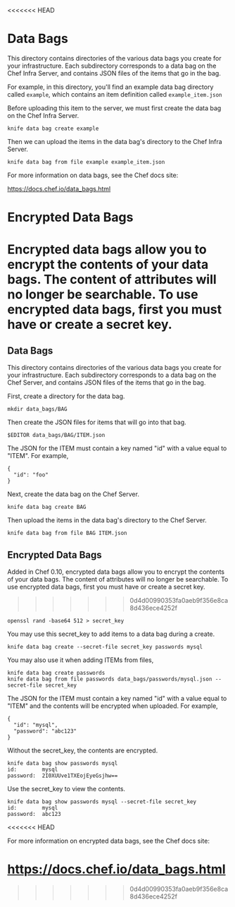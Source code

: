 <<<<<<< HEAD
# Data Bags

This directory contains directories of the various data bags you create for your infrastructure. Each subdirectory corresponds to a data bag on the Chef Infra Server, and contains JSON files of the items that go in the bag.

For example, in this directory, you'll find an example data bag directory called `example`, which contains an item definition called `example_item.json`

Before uploading this item to the server, we must first create the data bag on the Chef Infra Server.

    knife data bag create example

Then we can upload the items in the data bag's directory to the Chef Infra Server.

    knife data bag from file example example_item.json

For more information on data bags, see the Chef docs site:

https://docs.chef.io/data_bags.html

# Encrypted Data Bags

Encrypted data bags allow you to encrypt the contents of your data bags. The content of attributes will no longer be searchable. To use encrypted data bags, first you must have or create a secret key.
=======
Data Bags
---------

This directory contains directories of the various data bags you create for your infrastructure. Each subdirectory corresponds to a data bag on the Chef Server, and contains JSON files of the items that go in the bag.

First, create a directory for the data bag.

    mkdir data_bags/BAG

Then create the JSON files for items that will go into that bag.

    $EDITOR data_bags/BAG/ITEM.json

The JSON for the ITEM must contain a key named "id" with a value equal to "ITEM". For example,

    {
      "id": "foo"
    }

Next, create the data bag on the Chef Server.

    knife data bag create BAG

Then upload the items in the data bag's directory to the Chef Server.

    knife data bag from file BAG ITEM.json


Encrypted Data Bags
-------------------

Added in Chef 0.10, encrypted data bags allow you to encrypt the contents of your data bags. The content of attributes will no longer be searchable. To use encrypted data bags, first you must have or create a secret key.
>>>>>>> 0d4d00990353fa0aeb9f356e8ca8d436ece4252f

    openssl rand -base64 512 > secret_key

You may use this secret_key to add items to a data bag during a create.

    knife data bag create --secret-file secret_key passwords mysql

You may also use it when adding ITEMs from files,

    knife data bag create passwords
    knife data bag from file passwords data_bags/passwords/mysql.json --secret-file secret_key

The JSON for the ITEM must contain a key named "id" with a value equal to "ITEM" and the contents will be encrypted when uploaded. For example,

    {
      "id": "mysql",
      "password": "abc123"
    }

Without the secret_key, the contents are encrypted.

    knife data bag show passwords mysql
    id:        mysql
    password:  2I0XUUve1TXEojEyeGsjhw==

Use the secret_key to view the contents.

    knife data bag show passwords mysql --secret-file secret_key
    id:        mysql
    password:  abc123

<<<<<<< HEAD

For more information on encrypted data bags, see the Chef docs site:

https://docs.chef.io/data_bags.html
=======
>>>>>>> 0d4d00990353fa0aeb9f356e8ca8d436ece4252f
